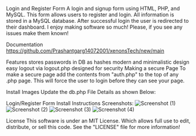 Login and Register Form
A login and signup form using HTML, PHP, and MySQL. This form allows users to register and login. All information is stored in a MySQL database. After successful login the user is redirected to their dashboard. I enjoy making software so much! Please, if you see any issues make them known!

Documentation
https://github.com/Prashantgarg14072001/xenonsTech/new/main

Features
stores passwords in DB as hashes
modern and minimalistic design
easy logout via logout.php
designed for security
Making a secure Page
To make a secure page add the contents from "auth.php" to the top of any .php page. This will force the user to login before they can see your page.

Install Images
Update the db.php File Details as shown Below:

Login/Register Form Install Instructions
Screenshots:
![Screenshot (1)](https://user-images.githubusercontent.com/114285431/200992798-de224969-93da-4e3f-9475-dab0cd9c3774.png)
![Screenshot (2)](https://user-images.githubusercontent.com/114285431/200992926-45f43915-d997-4b55-8b92-4ee6cb11438a.png)
![Screenshot (3)](https://user-images.githubusercontent.com/114285431/200992951-f169aea1-b126-4598-a50c-60a2d9cc80f0.png)
![Screenshot (4)](https://user-images.githubusercontent.com/114285431/200992860-203d878e-b3de-4dba-bc3d-e162b561a469.png)


License
This software is under an MIT License. Which allows full use to edit, distribute, or sell this code. See the "LICENSE" file for more information!
